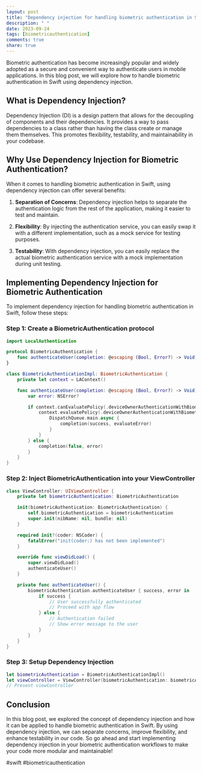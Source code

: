 ```yaml
---
layout: post
title: "Dependency injection for handling biometric authentication in Swift"
description: " "
date: 2023-09-24
tags: [biometricauthentication]
comments: true
share: true
---
```


Biometric authentication has become increasingly popular and widely adopted as a secure and convenient way to authenticate users in mobile applications. In this blog post, we will explore how to handle biometric authentication in Swift using dependency injection.

## What is Dependency Injection?

Dependency Injection (DI) is a design pattern that allows for the decoupling of components and their dependencies. It provides a way to pass dependencies to a class rather than having the class create or manage them themselves. This promotes flexibility, testability, and maintainability in your codebase.

## Why Use Dependency Injection for Biometric Authentication?

When it comes to handling biometric authentication in Swift, using dependency injection can offer several benefits:

1. **Separation of Concerns**: Dependency injection helps to separate the authentication logic from the rest of the application, making it easier to test and maintain.

2. **Flexibility**: By injecting the authentication service, you can easily swap it with a different implementation, such as a mock service for testing purposes.

3. **Testability**: With dependency injection, you can easily replace the actual biometric authentication service with a mock implementation during unit testing.

## Implementing Dependency Injection for Biometric Authentication

To implement dependency injection for handling biometric authentication in Swift, follow these steps:

### Step 1: Create a BiometricAuthentication protocol

```swift
import LocalAuthentication

protocol BiometricAuthentication {
    func authenticateUser(completion: @escaping (Bool, Error?) -> Void)
}

class BiometricAuthenticationImpl: BiometricAuthentication {
    private let context = LAContext()

    func authenticateUser(completion: @escaping (Bool, Error?) -> Void) {
        var error: NSError?

        if context.canEvaluatePolicy(.deviceOwnerAuthenticationWithBiometrics, error: &error) {
            context.evaluatePolicy(.deviceOwnerAuthenticationWithBiometrics, localizedReason: "Authenticate to access the app") { success, evaluateError in
                DispatchQueue.main.async {
                    completion(success, evaluateError)
                }
            }
        } else {
            completion(false, error)
        }
    }
}
```

### Step 2: Inject BiometricAuthentication into your ViewController

```swift
class ViewController: UIViewController {
    private let biometricAuthentication: BiometricAuthentication

    init(biometricAuthentication: BiometricAuthentication) {
        self.biometricAuthentication = biometricAuthentication
        super.init(nibName: nil, bundle: nil)
    }

    required init?(coder: NSCoder) {
        fatalError("init(coder:) has not been implemented")
    }

    override func viewDidLoad() {
        super.viewDidLoad()
        authenticateUser()
    }

    private func authenticateUser() {
        biometricAuthentication.authenticateUser { success, error in
            if success {
                // User successfully authenticated
                // Proceed with app flow
            } else {
                // Authentication failed
                // Show error message to the user
            }
        }
    }
}
```

### Step 3: Setup Dependency Injection

```swift
let biometricAuthentication = BiometricAuthenticationImpl()
let viewController = ViewController(biometricAuthentication: biometricAuthentication)
// Present viewController
```

## Conclusion

In this blog post, we explored the concept of dependency injection and how it can be applied to handle biometric authentication in Swift. By using dependency injection, we can separate concerns, improve flexibility, and enhance testability in our code. So go ahead and start implementing dependency injection in your biometric authentication workflows to make your code more modular and maintainable!

#swift #biometricauthentication